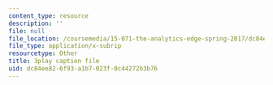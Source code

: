 ```yaml
---
content_type: resource
description: ''
file: null
file_location: /coursemedia/15-071-the-analytics-edge-spring-2017/dc84ee826f93a1b7023f0c44272b3b76_ruFpq-_wpc0.srt
file_type: application/x-subrip
resourcetype: Other
title: 3play caption file
uid: dc84ee82-6f93-a1b7-023f-0c44272b3b76
---
```

